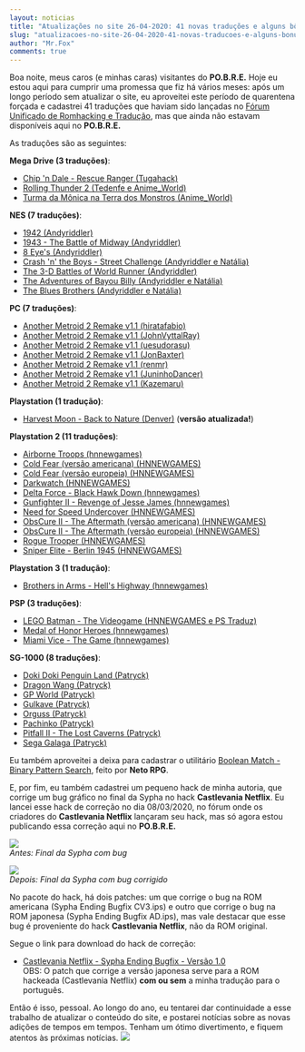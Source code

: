 ```yaml
---
layout: noticias
title: "Atualizações no site 26-04-2020: 41 novas traduções e alguns bônus"
slug: "atualizacoes-no-site-26-04-2020-41-novas-traducoes-e-alguns-bonus"
author: "Mr.Fox"
comments: true
---
```

Boa noite, meus caros (e minhas caras) visitantes do **PO.B.R.E.** Hoje eu estou aqui para cumprir uma promessa que fiz há vários meses: após um longo período sem atualizar o site, eu aproveitei este período de quarentena forçada e cadastrei 41 traduções que haviam sido lançadas no [Fórum Unificado de Romhacking e Tradução](//romhacking.net.br/), mas que ainda não estavam disponíveis aqui no **PO.B.R.E.**

As traduções são as seguintes:

**Mega Drive (3 traduções)**:

-   [Chip 'n Dale - Rescue Ranger (Tugahack)](//romhackers.org/traducoes/console/mega-drive/chip-'n-dale-rescue-ranger-(tugahack)/)
-   [Rolling Thunder 2 (Tedenfe e Anime_World)](//romhackers.org/traducoes/console/mega-drive/rolling-thunder-2-(tedenfe-e-anime_world)/)
-   [Turma da Mônica na Terra dos Monstros (Anime_World)](//romhackers.org/traducoes/console/mega-drive/turma-da-monica-na-terra-dos-monstros-(anime_world)/)


**NES (7 traduções)**:

-   [1942 (Andyriddler)](//romhackers.org/traducoes/console/nes/1942-(andyriddler)/)
-   [1943 - The Battle of Midway (Andyriddler)](//romhackers.org/traducoes/console/nes/1943-the-battle-of-midway-(andyriddler)/)
-   [8 Eye's (Andyriddler)](//romhackers.org/traducoes/console/nes/8-eye's-(andyriddler)/)
-   [Crash 'n' the Boys - Street Challenge (Andyriddler e Natália)](//romhackers.org/traducoes/console/nes/crash-'n'-the-boys-street-challenge-(andyriddler-e-natalia)/)
-   [The 3-D Battles of World Runner (Andyriddler)](//romhackers.org/traducoes/console/nes/the-3-d-battles-of-world-runner-(andyriddler)/)
-   [The Adventures of Bayou Billy (Andyriddler e Natália)](//romhackers.org/traducoes/console/nes/the-adventures-of-bayou-billy-(andyriddler-e-natalia)/)
-   [The Blues Brothers (Andyriddler e Natália)](//romhackers.org/traducoes/console/nes/the-blues-brothers-(andyriddler-e-natalia)/)


**PC (7 traduções)**:

-   [Another Metroid 2 Remake v1.1 (hiratafabio)](//romhackers.org/traducoes/computador/pc/another-metroid-2-remake-v1.1-(hiratafabio)/)
-   [Another Metroid 2 Remake v1.1 (JohnVyttalRay)](//romhackers.org/traducoes/computador/pc/another-metroid-2-remake-v1.1-(johnvyttalray)/)
-   [Another Metroid 2 Remake v1.1 (uesudorasu)](//romhackers.org/traducoes/computador/pc/another-metroid-2-remake-v1.1-(uesudorasu)/)
-   [Another Metroid 2 Remake v1.1 (JonBaxter)](//romhackers.org/traducoes/computador/pc/another-metroid-2-remake-v1.1-(jonbaxter)/)
-   [Another Metroid 2 Remake v1.1 (renmr)](//romhackers.org/traducoes/computador/pc/another-metroid-2-remake-v1.1-(renmr)/)
-   [Another Metroid 2 Remake v1.1 (JuninhoDancer)](//romhackers.org/traducoes/computador/pc/another-metroid-2-remake-v1.1-(juninhodancer)/)
-   [Another Metroid 2 Remake v1.1 (Kazemaru)](//romhackers.org/traducoes/computador/pc/another-metroid-2-remake-v1.1-(kazemaru)/)


**Playstation (1 tradução)**:

-   [Harvest Moon - Back to Nature (Denver)](//romhackers.org/traducoes/console/playstation/harvest-moon-back-to-nature-(denver)/) (**versão atualizada!**)


**Playstation 2 (11 traduções)**:

-   [Airborne Troops (hnnewgames)](//romhackers.org/traducoes/console/playstation-2/airborne-troops-(hnnewgames)/)
-   [Cold Fear (versão americana) (HNNEWGAMES)](//romhackers.org/traducoes/console/playstation-2/cold-fear-(versao-americana)-(hnnewgames)/)
-   [Cold Fear (versão europeia) (HNNEWGAMES)](//romhackers.org/traducoes/console/playstation-2/cold-fear-(versao-europeia)-(hnnewgames)/)
-   [Darkwatch (HNNEWGAMES)](//romhackers.org/traducoes/console/playstation-2/darkwatch-(hnnewgames)/)
-   [Delta Force - Black Hawk Down (hnnewgames)](//romhackers.org/traducoes/console/playstation-2/delta-force-black-hawk-down-(hnnewgames)/)
-   [Gunfighter II - Revenge of Jesse James (hnnewgames)](//romhackers.org/traducoes/console/playstation-2/gunfighter-ii-revenge-of-jesse-james-(hnnewgames)/)
-   [Need for Speed Undercover (HNNEWGAMES)](//romhackers.org/traducoes/console/playstation-2/need-for-speed-undercover-(hnnewgames)/)
-   [ObsCure II - The Aftermath (versão americana) (HNNEWGAMES)](//romhackers.org/traducoes/console/playstation-2/obscure-ii-the-aftermath-(versao-americana)-(hnnewgames)/)
-   [ObsCure II - The Aftermath (versão europeia) (HNNEWGAMES)](//romhackers.org/traducoes/console/playstation-2/obscure-ii-the-aftermath-(versao-europeia)-(hnnewgames)/)
-   [Rogue Trooper (HNNEWGAMES)](//romhackers.org/traducoes/console/playstation-2/rogue-trooper-(hnnewgames)/)
-   [Sniper Elite - Berlin 1945 (HNNEWGAMES)](//romhackers.org/traducoes/console/playstation-2/sniper-elite-berlin-1945-(hnnewgames)/)


**Playstation 3 (1 tradução)**:

-   [Brothers in Arms - Hell's Highway (hnnewgames)](//web.archive.org/web/20200928103531/http://romhackers.org/modules/PDdownloads/singlefile.php?cid=84&lid=1433)


**PSP (3 traduções)**:

-   [LEGO Batman - The Videogame (HNNEWGAMES e PS Traduz)](//web.archive.org/web/20200928103531/http://romhackers.org/modules/PDdownloads/singlefile.php?cid=73&lid=1434)
-   [Medal of Honor Heroes (hnnewgames)](//web.archive.org/web/20200928103531/http://romhackers.org/modules/PDdownloads/singlefile.php?cid=73&lid=1432)
-   [Miami Vice - The Game (hnnewgames)](//web.archive.org/web/20200928103531/http://romhackers.org/modules/PDdownloads/singlefile.php?cid=73&lid=1428)


**SG-1000 (8 traduções)**:

-   [Doki Doki Penguin Land (Patryck)](//romhackers.org/traducoes/console/sg-1000/doki-doki-penguin-land-(patryck)/)
-   [Dragon Wang (Patryck)](//romhackers.org/traducoes/console/sg-1000/dragon-wang-(patryck)/)
-   [GP World (Patryck)](//romhackers.org/traducoes/console/sg-1000/gp-world-(patryck)/)
-   [Gulkave (Patryck)](//romhackers.org/traducoes/console/sg-1000/gulkave-(patryck)/)
-   [Orguss (Patryck)](//romhackers.org/traducoes/console/sg-1000/orguss-(patryck)/)
-   [Pachinko (Patryck)](//romhackers.org/traducoes/console/sg-1000/pachinko-(patryck)/)
- [Pitfall II - The Lost Caverns (Patryck)](//romhackers.org/traducoes/console/sg-1000/pitfall-ii-the-lost-caverns-(patryck)/)
-   [Sega Galaga (Patryck)](//romhackers.org/traducoes/console/sg-1000/sega-galaga-(patryck)/)


Eu também aproveitei a deixa para cadastrar o utilitário [Boolean Match - Binary Pattern Search](//web.archive.org/web/20200928103531/http://romhackers.org/modules/PDdownloads2/singlefile.php?cid=2&lid=249), feito por **Neto RPG**.

E, por fim, eu também cadastrei um pequeno hack de minha autoria, que corrige um bug gráfico no final da Sypha no hack **Castlevania Netflix**. Eu lancei esse hack de correção no dia 08/03/2020, no fórum onde os criadores do **Castlevania Netflix** lançaram seu hack, mas só agora estou publicando essa correção aqui no **PO.B.R.E.**

![](//img.romhackers.org/noticias/CVNetflix-Antes3.png)\
*Antes: Final da Sypha com bug*

![](//img.romhackers.org/noticias/CVNetflix-Depois.jpg)\
*Depois: Final da Sypha com bug corrigido*

No pacote do hack, há dois patches: um que corrige o bug na ROM americana (Sypha Ending Bugfix CV3.ips) e outro que corrige o bug na ROM japonesa (Sypha Ending Bugfix AD.ips), mas vale destacar que esse bug é proveniente do hack **Castlevania Netflix**, não da ROM original.

Segue o link para download do hack de correção:

-   [Castlevania Netflix - Sypha Ending Bugfix - Versão 1.0](//web.archive.org/web/20200928103531/http://romhackers.org/modules/PDdownloads0/singlefile.php?cid=38&lid=78)\
OBS: O patch que corrige a versão japonesa serve para a ROM hackeada (Castlevania Netflix) **com ou sem** a minha tradução para o português.


Então é isso, pessoal. Ao longo do ano, eu tentarei dar continuidade a esse trabalho de atualizar o conteúdo do site, e postarei notícias sobre as novas adições de tempos em tempos. Tenham um ótimo divertimento, e fiquem atentos às próximas notícias. ![](//web.archive.org/web/20200928103531im_/http://romhackers.org/uploads/smil470474167631b.gif)